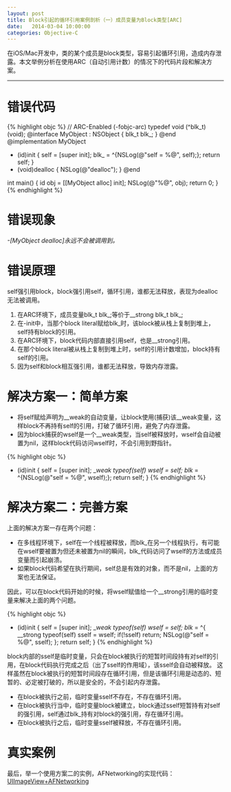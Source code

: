 ```yaml
---
layout: post
title: Block引起的循环引用案例剖析（一）成员变量为Block类型[ARC]
date:   2014-03-04 10:00:00
categories: Objective-C
---
```


在iOS/Mac开发中，类的某个成员是block类型，容易引起循环引用，造成内存泄露。本文举例分析在使用ARC（自动引用计数）的情况下的代码片段和解决方案。

- - -

# 错误代码

{% highlight objc %}
// ARC-Enabled (-fobjc-arc)
typedef void (^blk_t)(void);
@interface MyObject : NSObject {
    blk_t blk_;
}
@end
@implementation MyObject
- (id)init {
    self = [super init];
    blk_ = ^{NSLog(@"self = %@", self);}; 
    return self;
}
- (void)dealloc {
    NSLog(@"dealloc"); 
}
@end

int main() {
    id obj = [[MyObject alloc] init]; 
    NSLog(@"%@", obj);
    return 0;
}
{% endhighlight %}


# 错误现象

*-[MyObject dealloc]永远不会被调用到。*


# 错误原理

self强引用block，block强引用self，循环引用，谁都无法释放，表现为dealloc无法被调用。

1. 在ARC环境下，成员变量blk_t blk_;等价于\_\_strong blk_t blk_;
1. 在-init中，当那个block literal赋给blk_时，该block被从栈上复制到堆上，self持有block的引用。
1. 在ARC环境下，block代码内部直接引用self，也是\_\_strong引用。
1. 在那个block literal被从栈上复制到堆上时，self的引用计数增加，block持有self的引用。
1. 因为self和block相互强引用，谁都无法释放，导致内存泄露。


# 解决方案一：简单方案

* 将self赋给声明为\_\_weak的自动变量，让block使用(捕获)该\_\_weak变量，这样block不再持有self的引用，打破了循环引用，避免了内存泄露。
* 因为block捕获的wself是一个\_\_weak类型，当self被释放时，wself会自动被置为nil，这样block代码访问wself时，不会引用到野指针。

{% highlight objc %}
- (id)init {
    self = [super init];
    __weak typeof(self) wself = self;
    blk_ = ^{NSLog(@"self = %@", wself);}; 
    return self;
}
{% endhighlight %}


# 解决方案二：完善方案

上面的解决方案一存在两个问题：

* 在多线程环境下，self在一个线程被释放，而blk_在另一个线程执行，有可能在wself要被置为但还未被置为nil的瞬间，blk_代码访问了wself的方法或成员变量而引起崩溃。
* 如果block代码希望在执行期间，self总是有效的对象，而不是nil，上面的方案也无法保证。

因此，可以在block代码开始的时候，将wself赋值给一个\_\_strong引用的临时变量来解决上面的两个问题。

{% highlight objc %}
- (id)init {
    self = [super init];
    __weak typeof(self) wself = self;
    blk_ = ^{
        __strong typeof(self) sself = wself;
        if(!sself)
            return;
        NSLog(@"self = %@", sself);
    }; 
    return self;
}
{% endhighlight %}

block内部的sself是临时变量，只会在block被执行的短暂时间段持有对self的引用，在block代码执行完成之后（出了sself的作用域），该sself会自动被释放。
这样虽然在block被执行的短暂时间段存在循环引用，但是该循环引用是动态的、短暂的、必定被打破的，所以是安全的，不会引起内存泄露。

* 在block被执行之前，临时变量sself不存在，不存在循环引用。
* 在block被执行当中，临时变量block被建立，block通过sself短暂持有对self的强引用，self通过blk_持有对block的强引用，存在循环引用。
* 在block被执行之后，临时变量sself被释放，不存在循环引用。


# 真实案例

最后，举一个使用方案二的实例，AFNetworking的实现代码：
[UIImageView+AFNetworking](https://github.com/AFNetworking/AFNetworking/blob/master/UIKit%2BAFNetworking/UIImageView%2BAFNetworking.m#L142-L146)
